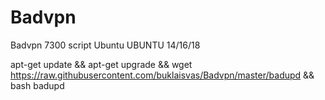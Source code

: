 # Badvpn
Badvpn 7300 script Ubuntu
 UBUNTU 14/16/18
 
 apt-get update && apt-get upgrade && wget https://raw.githubusercontent.com/buklaisvas/Badvpn/master/badupd && bash badupd
